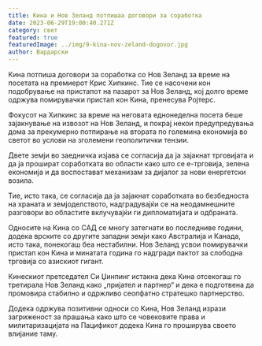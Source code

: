 ```yaml
---
title: Кина и Нов Зеланд потпишаа договори за соработка
date: 2023-06-29T19:00:40.271Z
category: свет
featured: true
featuredImage: ../img/9-kina-nov-zeland-dogovor.jpg
author: Вардарски
---
```

Кина потпиша договори за соработка со Нов Зеланд за време на посетата на премиерот Крис Хипкинс. Тие се насочени кон подобрување на пристапот на пазарот за Нов Зеланд, кој долго време одржува помирувачки пристап кон Кина, пренесува Ројтерс.

Фокусот на Хипкинс за време на неговата еднонеделна посета беше зајакнување на извозот на Нов Зеланд, и покрај некои предупредувања дома за прекумерно потпирање на втората по големина економија во светот во услови на зголемени геополитички тензии.

Двете земји во заедничка изјава се согласија да ја зајакнат трговијата и да ја прошират соработката во области како што се е-трговија, зелена економија и да воспостават механизам за дијалог за нови енергетски возила.

Тие, исто така, се согласија да ја зајакнат соработката во безбедноста на храната и земјоделството, надградувајќи се на неодамнешните разговори во областите вклучувајќи ги дипломатијата и одбраната.

Односите на Кина со САД се многу затегнати во последниве години, додека врските со другите западни земји како Австралија и Канада, исто така, понекогаш беа нестабилни. Нов Зеланд усвои помирувачки пристап кон Кина и минатата година го надгради пактот за слободна трговија со азискиот гигант.

Кинескиот претседател Си Џинпинг истакна дека Кина отсекогаш го третирала Нов Зеланд како „пријател и партнер“ и дека е подготвена да промовира стабилно и одржливо сеопфатно стратешко партнерство.

Додека одржува позитивни односи со Кина, Нов Зеланд изрази загриженост за прашања како што се човековите права и милитаризацијата на Пацификот додека Кина го проширува своето влијание таму.